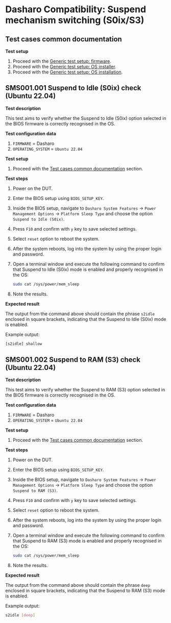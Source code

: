 # Dasharo Compatibility: Suspend mechanism switching (S0ix/S3)

## Test cases common documentation

**Test setup**

1. Proceed with the
    [Generic test setup: firmware](../generic-test-setup.md#firmware).
1. Proceed with the
    [Generic test setup: OS installer](../generic-test-setup.md#os-installer).
1. Proceed with the
    [Generic test setup: OS installation](../generic-test-setup.md#os-installation).

## SMS001.001 Suspend to Idle (S0ix) check (Ubuntu 22.04)

**Test description**

This test aims to verify whether the Suspend to Idle (S0ix) option selected in
the BIOS firmware is correctly recognised in the OS.

**Test configuration data**

1. `FIRMWARE` = Dasharo
1. `OPERATING_SYSTEM` = `Ubuntu 22.04`

**Test setup**

1. Proceed with the
    [Test cases common documentation](#test-cases-common-documentation) section.

**Test steps**

1. Power on the DUT.
1. Enter the BIOS setup using `BIOS_SETUP_KEY`.
1. Inside the BIOS setup, navigate to `Dasharo System Features` ->
    `Power Management Options` -> `Platform Sleep Type` and choose the option
    `Suspend to Idle (S0ix)`.
1. Press `F10` and confirm with `y` key to save selected settings.
1. Select `reset` option to reboot the system.
1. After the system reboots, log into the system by using the proper login and
    password.
1. Open a terminal window and execute the following command to confirm that
    Suspend to Idle (S0ix) mode is enabled and properly recognised in the OS:

    ```bash
    sudo cat /sys/power/mem_sleep
    ```

1. Note the results.

**Expected result**

The output from the command above should contain the phrase `s2idle` enclosed
in square brackets, indicating that the Suspend to Idle (S0ix) mode is
enabled.

Example output:

```bash
[s2idle] shallow
```

## SMS001.002 Suspend to RAM (S3) check (Ubuntu 22.04)

**Test description**

This test aims to verify whether the Suspend to RAM (S3) option selected in
the BIOS firmware is correctly recognised in the OS.

**Test configuration data**

1. `FIRMWARE` = Dasharo
1. `OPERATING_SYSTEM` = `Ubuntu 22.04`

**Test setup**

1. Proceed with the
    [Test cases common documentation](#test-cases-common-documentation) section.

**Test steps**

1. Power on the DUT.
1. Enter the BIOS setup using `BIOS_SETUP_KEY`.
1. Inside the BIOS setup, navigate to `Dasharo System Features` ->
    `Power Management Options` -> `Platform Sleep Type` and choose the option
    `Suspend to RAM (S3)`.
1. Press `F10` and confirm with `y` key to save selected settings.
1. Select `reset` option to reboot the system.
1. After the system reboots, log into the system by using the proper login and
    password.
1. Open a terminal window and execute the following command to confirm that
    Suspend to RAM (S3) mode is enabled and properly recognised in the OS:

    ```bash
    sudo cat /sys/power/mem_sleep
    ```

1. Note the results.

**Expected result**

The output from the command above should contain the phrase `deep` enclosed
in square brackets, indicating that the Suspend to RAM (S3) mode is
enabled.

Example output:

```bash
s2idle [deep]
```
